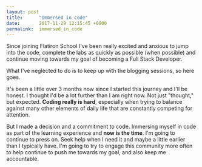 ```yaml
---
layout: post
title:      "Immersed in code"
date:       2017-11-29 12:15:45 +0000
permalink:  immersed_in_code
---
```



Since joining Flatiron School I've been really excited and anxious to jump into the code, complete the labs as quickly as possible (when possible) and continue moving towards my goal of becoming a Full Stack Developer.

What I've neglected to do is to keep up with the blogging sessions, so here goes.

It's been a little over 3 months now since I started this journey and I'll be honest. I thought I'd be a lot further than I am right now. Not just "thought," but expected. **Coding really is hard**, especially when trying to balance against many other elements of daily life that are constantly competing for attention.

But I made a decision and a commitment to code. Immersing myself in code as part of the learning experience and **now is the time**. I'm going to continue to press on. Seek help when I need it and maybe a little earlier than I typically have. I'm going to try to engage this community more often to help continue to push me towards my goal, and also keep me accountable.
